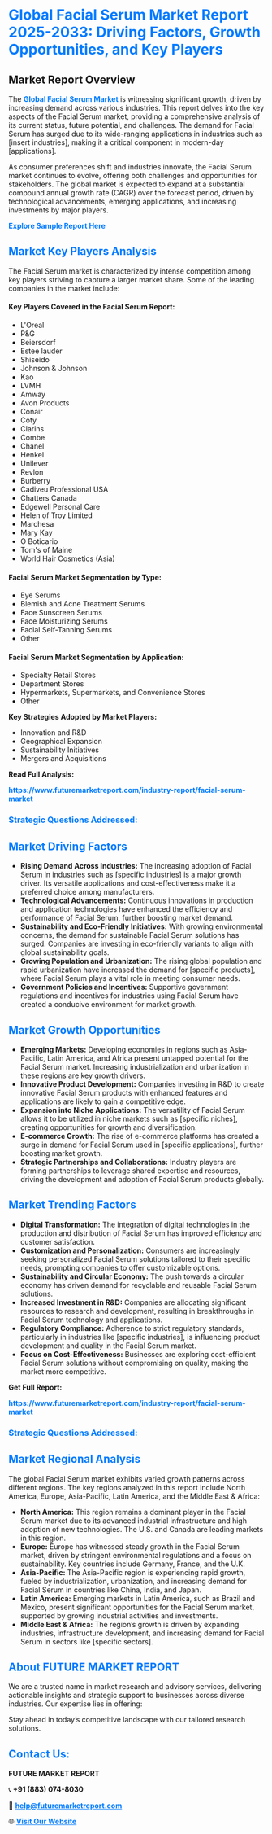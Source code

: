<h1 style="color: #007BFF;">Global Facial Serum Market Report 2025-2033: Driving Factors, Growth Opportunities, and Key Players</h1>

<section id="overview">
<h2>Market Report Overview</h2>
<p>The <a href="https://www.futuremarketreport.com/industry-report/facial-serum-market" style="color: #007BFF; text-decoration: none;"><strong>Global Facial Serum Market</strong></a> is witnessing significant growth, driven by increasing demand across various industries. This report delves into the key aspects of the Facial Serum market, providing a comprehensive analysis of its current status, future potential, and challenges. The demand for Facial Serum has surged due to its wide-ranging applications in industries such as [insert industries], making it a critical component in modern-day [applications].</p>
<p>As consumer preferences shift and industries innovate, the Facial Serum market continues to evolve, offering both challenges and opportunities for stakeholders. The global market is expected to expand at a substantial compound annual growth rate (CAGR) over the forecast period, driven by technological advancements, emerging applications, and increasing investments by major players.</p>
</section>

<section id="overview">
<p><a href="https://www.futuremarketreport.com/request-sample/reportId=51377" style="color: #007BFF; text-decoration: none;"><strong>Explore Sample Report Here</strong></a></p>
</section>

<section id="key-players">
<h2 style="color: #007BFF;">Market Key Players Analysis</h2>
<p>The Facial Serum market is characterized by intense competition among key players striving to capture a larger market share. Some of the leading companies in the market include:</p>
<h4>Key Players Covered in the Facial Serum Report:</h4>
<ul><li>L&#039;Oreal</li><li>P&amp;G</li><li>Beiersdorf</li><li>Estee lauder</li><li>Shiseido</li><li>Johnson &amp; Johnson</li><li>Kao</li><li>LVMH</li><li>Amway</li><li>Avon Products</li><li>Conair</li><li>Coty</li><li>Clarins</li><li>Combe</li><li>Chanel</li><li>Henkel</li><li>Unilever</li><li>Revlon</li><li>Burberry</li><li>Cadiveu Professional USA</li><li>Chatters Canada</li><li>Edgewell Personal Care</li><li>Helen of Troy Limited</li><li>Marchesa</li><li>Mary Kay</li><li>O Boticario</li><li>Tom&#039;s of Maine</li><li>World Hair Cosmetics (Asia)</li></ul>
<h4>Facial Serum Market Segmentation by Type:</h4>
<ul><li>Eye Serums</li><li>Blemish and Acne Treatment Serums</li><li>Face Sunscreen Serums</li><li>Face Moisturizing Serums</li><li>Facial Self-Tanning Serums</li><li>Other</li></ul>

<h4>Facial Serum Market Segmentation by Application:</h4>
<ul><li>Specialty Retail Stores</li><li>Department Stores</li><li>Hypermarkets, Supermarkets, and Convenience Stores</li><li>Other</li></ul>
<p><strong>Key Strategies Adopted by Market Players:</strong></p>
<ul>
<li>Innovation and R&D</li>
<li>Geographical Expansion</li>
<li>Sustainability Initiatives</li>
<li>Mergers and Acquisitions</li>
</ul>
</section>

<section>
<p><strong>Read Full Analysis: </strong></p><a href="https://www.futuremarketreport.com/industry-report/facial-serum-market" style="color: #007BFF; text-decoration: none;"><strong>https://www.futuremarketreport.com/industry-report/facial-serum-market</strong></a>
<h3 style="color: #007BFF;">Strategic Questions Addressed:</h3>
</section>

<section id="driving-factors">
<h2 style="color: #007BFF;">Market Driving Factors</h2>
<ul>
<li><strong>Rising Demand Across Industries:</strong> The increasing adoption of Facial Serum in industries such as [specific industries] is a major growth driver. Its versatile applications and cost-effectiveness make it a preferred choice among manufacturers.</li>
<li><strong>Technological Advancements:</strong> Continuous innovations in production and application technologies have enhanced the efficiency and performance of Facial Serum, further boosting market demand.</li>
<li><strong>Sustainability and Eco-Friendly Initiatives:</strong> With growing environmental concerns, the demand for sustainable Facial Serum solutions has surged. Companies are investing in eco-friendly variants to align with global sustainability goals.</li>
<li><strong>Growing Population and Urbanization:</strong> The rising global population and rapid urbanization have increased the demand for [specific products], where Facial Serum plays a vital role in meeting consumer needs.</li>
<li><strong>Government Policies and Incentives:</strong> Supportive government regulations and incentives for industries using Facial Serum have created a conducive environment for market growth.</li>
</ul>
</section>

<section id="growth-opportunities">
<h2 style="color: #007BFF;">Market Growth Opportunities</h2>
<ul>
<li><strong>Emerging Markets:</strong> Developing economies in regions such as Asia-Pacific, Latin America, and Africa present untapped potential for the Facial Serum market. Increasing industrialization and urbanization in these regions are key growth drivers.</li>
<li><strong>Innovative Product Development:</strong> Companies investing in R&D to create innovative Facial Serum products with enhanced features and applications are likely to gain a competitive edge.</li>
<li><strong>Expansion into Niche Applications:</strong> The versatility of Facial Serum allows it to be utilized in niche markets such as [specific niches], creating opportunities for growth and diversification.</li>
<li><strong>E-commerce Growth:</strong> The rise of e-commerce platforms has created a surge in demand for Facial Serum used in [specific applications], further boosting market growth.</li>
<li><strong>Strategic Partnerships and Collaborations:</strong> Industry players are forming partnerships to leverage shared expertise and resources, driving the development and adoption of Facial Serum products globally.</li>
</ul>
</section>

<section id="trending-factors">
<h2 style="color: #007BFF;">Market Trending Factors</h2>
<ul>
<li><strong>Digital Transformation:</strong> The integration of digital technologies in the production and distribution of Facial Serum has improved efficiency and customer satisfaction.</li>
<li><strong>Customization and Personalization:</strong> Consumers are increasingly seeking personalized Facial Serum solutions tailored to their specific needs, prompting companies to offer customizable options.</li>
<li><strong>Sustainability and Circular Economy:</strong> The push towards a circular economy has driven demand for recyclable and reusable Facial Serum solutions.</li>
<li><strong>Increased Investment in R&D:</strong> Companies are allocating significant resources to research and development, resulting in breakthroughs in Facial Serum technology and applications.</li>
<li><strong>Regulatory Compliance:</strong> Adherence to strict regulatory standards, particularly in industries like [specific industries], is influencing product development and quality in the Facial Serum market.</li>
<li><strong>Focus on Cost-Effectiveness:</strong> Businesses are exploring cost-efficient Facial Serum solutions without compromising on quality, making the market more competitive.</li>
</ul>
</section>

<section>
<p><strong>Get Full Report: </strong></p><a href="https://www.futuremarketreport.com/industry-report/facial-serum-market" style="color: #007BFF; text-decoration: none;"><strong>https://www.futuremarketreport.com/industry-report/facial-serum-market</strong></a>
<h3 style="color: #007BFF;">Strategic Questions Addressed:</h3>
</section>


<section id="regional-analysis">
<h2 style="color: #007BFF;">Market Regional Analysis</h2>
<p>The global Facial Serum market exhibits varied growth patterns across different regions. The key regions analyzed in this report include North America, Europe, Asia-Pacific, Latin America, and the Middle East & Africa:</p>
<ul>
<li><strong>North America:</strong> This region remains a dominant player in the Facial Serum market due to its advanced industrial infrastructure and high adoption of new technologies. The U.S. and Canada are leading markets in this region.</li>
<li><strong>Europe:</strong> Europe has witnessed steady growth in the Facial Serum market, driven by stringent environmental regulations and a focus on sustainability. Key countries include Germany, France, and the U.K.</li>
<li><strong>Asia-Pacific:</strong> The Asia-Pacific region is experiencing rapid growth, fueled by industrialization, urbanization, and increasing demand for Facial Serum in countries like China, India, and Japan.</li>
<li><strong>Latin America:</strong> Emerging markets in Latin America, such as Brazil and Mexico, present significant opportunities for the Facial Serum market, supported by growing industrial activities and investments.</li>
<li><strong>Middle East & Africa:</strong> The region’s growth is driven by expanding industries, infrastructure development, and increasing demand for Facial Serum in sectors like [specific sectors].</li>
</ul>
</section>

<footer>
<h2 style="color: #007BFF;">About FUTURE MARKET REPORT</h2>
<p>We are a trusted name in market research and advisory services, delivering actionable insights and strategic support to businesses across diverse industries. Our expertise lies in offering:</p>

<p>Stay ahead in today’s competitive landscape with our tailored research solutions.</p>

<h2 style="color: #007BFF;">Contact Us:</h2>
<p><strong>FUTURE MARKET REPORT</strong></p>
<p>📞 <strong>+91 (883) 074-8030</strong></p>
<p>📧 <strong><a href="mailto:help@futuremarketreport.com" style="color: #007BFF;">help@futuremarketreport.com</a></strong></p>
<p>🌐 <strong><a href="https://www.futuremarketreport.com/" style="color: #007BFF;">Visit Our Website</a></strong></p>
</footer>